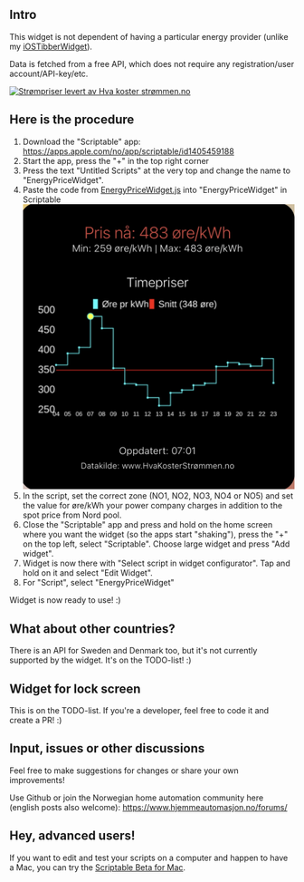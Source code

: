 ## Intro
This widget is not dependent of having a particular energy provider (unlike my [iOSTibberWidget](https://github.com/svenove/iOSTibberWidget/)).

Data is fetched from a free API, which does not require any registration/user account/API-key/etc.

<a href="https://www.hvakosterstrommen.no"><img src="https://ik.imagekit.io/ajdfkwyt/hva-koster-strommen/strompriser-levert-av-hvakosterstrommen_oTtWvqeiB.png" alt="Strømpriser levert av Hva koster strømmen.no" width="200" height="45"></a>

## Here is the procedure
1. Download the "Scriptable" app: https://apps.apple.com/no/app/scriptable/id1405459188
2. Start the app, press the "+" in the top right corner
3. Press the text "Untitled Scripts" at the very top and change the name to "EnergyPriceWidget".
4. Paste the code from [EnergyPriceWidget.js](/EnergyPriceWidget.js?raw=1) into "EnergyPriceWidget" in Scriptable
      <img src="/widget.jpg" width="500px" />
5. In the script, set the correct zone (NO1, NO2, NO3, NO4 or NO5) and set the value for øre/kWh your power company charges in addition to the spot price from Nord pool.
6. Close the "Scriptable" app and press and hold on the home screen where you want the widget (so the apps start "shaking"), press the "+" on the top left, select "Scriptable". Choose large widget and press "Add widget".
7. Widget is now there with "Select script in widget configurator". Tap and hold on it and select "Edit Widget".
8. For "Script", select "EnergyPriceWidget"

 Widget is now ready to use! :) 

## What about other countries?
There is an API for Sweden and Denmark too, but it's not currently supported by the widget. It's on the TODO-list! :)

## Widget for lock screen
This is on the TODO-list. If you're a developer, feel free to code it and create a PR! :)

## Input, issues or other discussions
Feel free to make suggestions for changes or share your own improvements!

Use Github or join the Norwegian home automation community here (english posts also welcome):
https://www.hjemmeautomasjon.no/forums/

## Hey, advanced users!
If you want to edit and test your scripts on a computer and happen to have a Mac, you can try the [Scriptable Beta for Mac](https://scriptable.app/mac-beta/).
